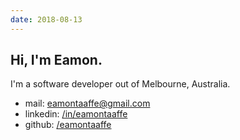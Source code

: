 ```yaml
---
date: 2018-08-13
---
```


## Hi, I'm Eamon.

I'm a software developer out of Melbourne, Australia.

- mail: [eamontaaffe@gmail.com](mailto:eamontaaffe@gmail.com)
- linkedin: [/in/eamontaaffe](https://www.linkeding.com/in/eamontaaffe)
- github: [/eamontaaffe](https://www.github.com/eamontaaffe)
